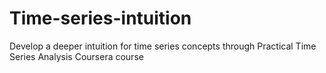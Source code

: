 # Time-series-intuition
Develop a deeper intuition for time series concepts through Practical Time Series Analysis Coursera course
